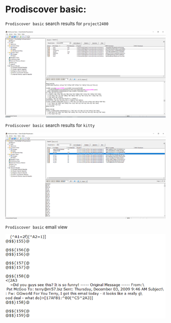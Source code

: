 # Prodiscover basic:

`Prodiscover basic` search results for `project2400`

<img src = PRDPRJ2400Search.PNG>

`Prodiscover basic` search results for `kitty`

<img src = PRDKittySearch.PNG>

`Prodiscover basic` email view

<img src = PRDEmailView.PNG>



